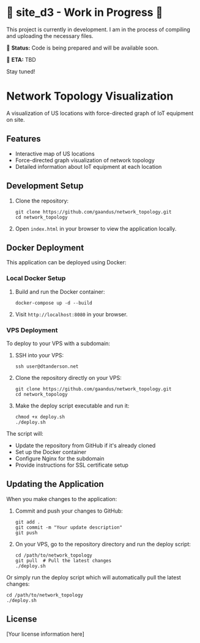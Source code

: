 # 🚧 site_d3 - Work in Progress 🚧

This project is currently in development. I am in the process of compiling and uploading the necessary files.

🔧 **Status:** Code is being prepared and will be available soon.

📅 **ETA:** TBD

Stay tuned!

# Network Topology Visualization

A visualization of US locations with force-directed graph of IoT equipment on site.

## Features

- Interactive map of US locations
- Force-directed graph visualization of network topology
- Detailed information about IoT equipment at each location

## Development Setup

1. Clone the repository:
   ```
   git clone https://github.com/gaandus/network_topology.git
   cd network_topology
   ```

2. Open `index.html` in your browser to view the application locally.

## Docker Deployment

This application can be deployed using Docker:

### Local Docker Setup

1. Build and run the Docker container:
   ```
   docker-compose up -d --build
   ```

2. Visit `http://localhost:8080` in your browser.

### VPS Deployment

To deploy to your VPS with a subdomain:

1. SSH into your VPS:
   ```
   ssh user@dtanderson.net
   ```

2. Clone the repository directly on your VPS:
   ```
   git clone https://github.com/gaandus/network_topology.git
   cd network_topology
   ```

3. Make the deploy script executable and run it:
   ```
   chmod +x deploy.sh
   ./deploy.sh
   ```

The script will:
- Update the repository from GitHub if it's already cloned
- Set up the Docker container
- Configure Nginx for the subdomain
- Provide instructions for SSL certificate setup

## Updating the Application

When you make changes to the application:

1. Commit and push your changes to GitHub:
   ```
   git add .
   git commit -m "Your update description"
   git push
   ```

2. On your VPS, go to the repository directory and run the deploy script:
   ```
   cd /path/to/network_topology
   git pull  # Pull the latest changes
   ./deploy.sh
   ```

Or simply run the deploy script which will automatically pull the latest changes:
   ```
   cd /path/to/network_topology
   ./deploy.sh
   ```

## License

[Your license information here]
